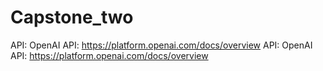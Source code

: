 # Capstone_two
 
API: OpenAI API: https://platform.openai.com/docs/overview
API: OpenAI API: https://platform.openai.com/docs/overview
